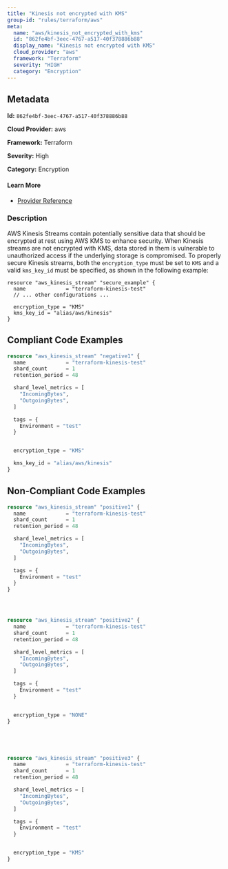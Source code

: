 ```yaml
---
title: "Kinesis not encrypted with KMS"
group-id: "rules/terraform/aws"
meta:
  name: "aws/kinesis_not_encrypted_with_kms"
  id: "862fe4bf-3eec-4767-a517-40f378886b88"
  display_name: "Kinesis not encrypted with KMS"
  cloud_provider: "aws"
  framework: "Terraform"
  severity: "HIGH"
  category: "Encryption"
---
```

## Metadata

**Id:** `862fe4bf-3eec-4767-a517-40f378886b88`

**Cloud Provider:** aws

**Framework:** Terraform

**Severity:** High

**Category:** Encryption

#### Learn More

 - [Provider Reference](https://registry.terraform.io/providers/hashicorp/aws/latest/docs/resources/kinesis_stream)

### Description

 AWS Kinesis Streams contain potentially sensitive data that should be encrypted at rest using AWS KMS to enhance security. When Kinesis streams are not encrypted with KMS, data stored in them is vulnerable to unauthorized access if the underlying storage is compromised. To properly secure Kinesis streams, both the `encryption_type` must be set to `KMS` and a valid `kms_key_id` must be specified, as shown in the following example:

```
resource "aws_kinesis_stream" "secure_example" {
  name             = "terraform-kinesis-test"
  // ... other configurations ...
  
  encryption_type = "KMS"
  kms_key_id = "alias/aws/kinesis"
}
```


## Compliant Code Examples
```terraform
resource "aws_kinesis_stream" "negative1" {
  name             = "terraform-kinesis-test"
  shard_count      = 1
  retention_period = 48

  shard_level_metrics = [
    "IncomingBytes",
    "OutgoingBytes",
  ]

  tags = {
    Environment = "test"
  }


  encryption_type = "KMS"

  kms_key_id = "alias/aws/kinesis"
}


```
## Non-Compliant Code Examples
```terraform
resource "aws_kinesis_stream" "positive1" {
  name             = "terraform-kinesis-test"
  shard_count      = 1
  retention_period = 48

  shard_level_metrics = [
    "IncomingBytes",
    "OutgoingBytes",
  ]

  tags = {
    Environment = "test"
  }
}




resource "aws_kinesis_stream" "positive2" {
  name             = "terraform-kinesis-test"
  shard_count      = 1
  retention_period = 48

  shard_level_metrics = [
    "IncomingBytes",
    "OutgoingBytes",
  ]

  tags = {
    Environment = "test"
  }


  encryption_type = "NONE"
}





resource "aws_kinesis_stream" "positive3" {
  name             = "terraform-kinesis-test"
  shard_count      = 1
  retention_period = 48

  shard_level_metrics = [
    "IncomingBytes",
    "OutgoingBytes",
  ]

  tags = {
    Environment = "test"
  }


  encryption_type = "KMS"
}



```